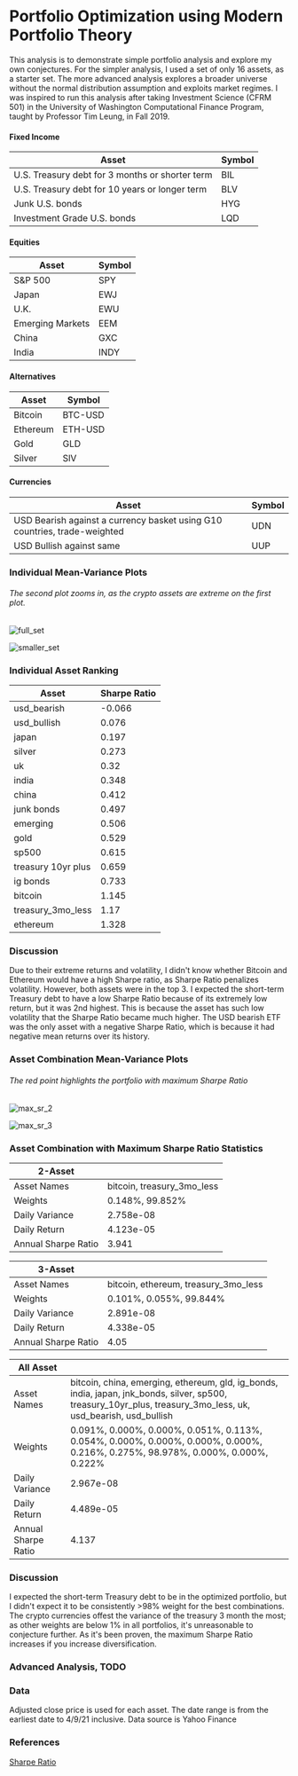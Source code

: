 # Portfolio Optimization using Modern Portfolio Theory

This analysis is to demonstrate simple portfolio analysis and explore my own conjectures. For the simpler analysis, I used a set of only 16 assets, as a starter set. The more advanced analysis explores a broader universe without the normal distribution assumption and exploits market regimes. I was inspired to run this analysis after taking Investment Science (CFRM 501) in the University of Washington Computational Finance Program, taught by Professor Tim Leung, in Fall 2019.

#### Fixed Income
| Asset | Symbol|
| - | - |
| U.S. Treasury debt for 3 months or shorter term | BIL |
| U.S. Treasury debt for 10 years or longer term | BLV |
| Junk U.S. bonds | HYG |
| Investment Grade U.S. bonds | LQD |

#### Equities
| Asset | Symbol|
| - | - |
| S&P 500 | SPY |
| Japan | EWJ |
| U.K. | EWU |
| Emerging Markets | EEM |
| China | GXC |
| India | INDY |

#### Alternatives
| Asset | Symbol|
| - | - |
| Bitcoin | BTC-USD |
| Ethereum | ETH-USD |
| Gold | GLD |
| Silver | SlV |

#### Currencies
| Asset | Symbol|
| - | - |
| USD Bearish against a currency basket using G10 countries, trade-weighted | UDN |
| USD Bullish against same | UUP |

### Individual Mean-Variance Plots
###### The second plot zooms in, as the crypto assets are extreme on the first plot.

![full_set](full_set_assets.png)

![smaller_set](smaller_set_assets.png)

### Individual Asset Ranking
| Asset | Sharpe Ratio |
| - | - |
| usd_bearish | -0.066 |
| usd_bullish | 0.076 |
| japan | 0.197 |
| silver | 0.273 |
| uk | 0.32 |
| india | 0.348 |
| china | 0.412 |
| junk bonds | 0.497 |
| emerging | 0.506 |
| gold | 0.529 |
| sp500 | 0.615 |
| treasury 10yr plus |0.659 |
| ig bonds | 0.733 |
| bitcoin | 1.145 |
| treasury_3mo_less | 1.17 |
| ethereum | 1.328 |

### Discussion
Due to their extreme returns and volatility, I didn't know whether Bitcoin and Ethereum would have a high Sharpe ratio, as Sharpe Ratio penalizes volatility. However, both assets were in the top 3. I expected the short-term Treasury debt to have a low Sharpe Ratio because of its extremely low return, but it was 2nd highest. This is because the asset has such low volatility that the Sharpe Ratio became much higher. The USD bearish ETF was the only asset with a negative Sharpe Ratio, which is because it had negative mean returns over its history.

### Asset Combination Mean-Variance Plots
###### The red point highlights the portfolio with maximum Sharpe Ratio

![max_sr_2](max_sr_2.png)

![max_sr_3](max_sr_3.png)

### Asset Combination with Maximum Sharpe Ratio Statistics
| 2-Asset  ||
| - | - |
| Asset Names | bitcoin, treasury_3mo_less |
| Weights | 0.148%, 99.852%                |
| Daily Variance | 2.758e-08               |
| Daily Return | 4.123e-05                 |
| Annual Sharpe Ratio | 3.941              |
  
| 3-Asset | |
| - | - |
| Asset Names | bitcoin, ethereum, treasury_3mo_less |
| Weights | 0.101%, 0.055%, 99.844%                  |
| Daily Variance | 2.891e-08                         |
| Daily Return | 4.338e-05                           |
| Annual Sharpe Ratio | 4.05                         |
  
| All Asset | |
| - | - |
| Asset Names | bitcoin, china, emerging, ethereum, gld, ig_bonds, india, japan, jnk_bonds, silver, sp500, treasury_10yr_plus, treasury_3mo_less, uk, usd_bearish, usd_bullish |
| Weights | 0.091%, 0.000%, 0.000%, 0.051%, 0.113%, 0.054%, 0.000%, 0.000%, 0.000%, 0.000%, 0.216%, 0.275%, 98.978%, 0.000%, 0.000%, 0.222% |
| Daily Variance | 2.967e-08  |
| Daily Return | 4.489e-05   |
| Annual Sharpe Ratio | 4.137 |

### Discussion
I expected the short-term Treasury debt to be in the optimized portfolio, but I didn't expect it to be consistently >98% weight for the best combinations. The crypto currencies offest the variance of the treasury 3 month the most; as other weights are below 1% in all portfolios, it's unreasonable to conjecture further. As it's been proven, the maximum Sharpe Ratio increases if you increase diversification.

### Advanced Analysis, TODO

### Data

Adjusted close price is used for each asset. The date range is from the earliest date to 4/9/21 inclusive. Data source is Yahoo Finance

### References

[Sharpe Ratio](https://www.investopedia.com/articles/07/sharpe_ratio.asp)
